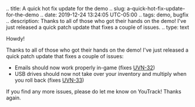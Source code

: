 .. title: A quick hot fix update for the demo
.. slug: a-quick-hot-fix-update-for-the-demo
.. date: 2019-12-24 13:24:05 UTC-05:00
.. tags: demo, bugfix
.. description: Thanks to all of those who got their hands on the demo! I've just released a quick patch update that fixes a couple of issues.
.. type: text

Howdy!

Thanks to all of those who got their hands on the demo! I've just released a quick patch update that fixes a couple of issues:

- Emails should now work properly in-game (fixes [UVN-32](https://youtrack.marquiskurt.net/youtrack/issue/UVN-32))
- USB drives should now not take over your inventory and multiply when you roll back (fixes [UVN-33](https://youtrack.marquiskurt.net/youtrack/issue/UVN-33))

If you find any more issues, please do let me know on YouTrack! Thanks again.
